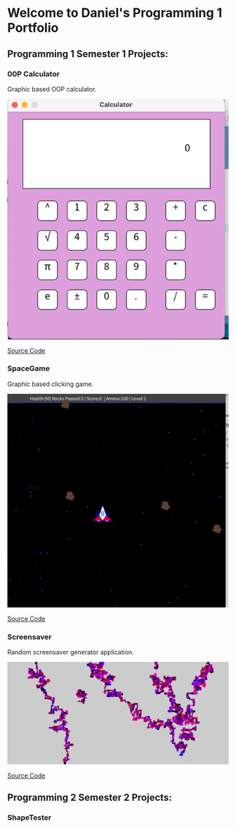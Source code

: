 # Welcome to Daniel's Programming 1 Portfolio

## Programming 1 Semester 1 Projects:

### 00P Calculator

Graphic based OOP calculator.

![Running Calculator](https://github.com/danielqian0/Programming1Portfolio/blob/gh-pages/images/Calc.png?raw=true)

[Source Code](https://github.com/danielqian0/Programming1Portfolio/tree/gh-pages/src/calculator)

### SpaceGame

Graphic based clicking game.

![Running SpaceGame](https://github.com/danielqian0/Programming1Portfolio/blob/gh-pages/images/SpaceGame.png)

[Source Code](https://github.com/danielqian0/Programming1Portfolio/blob/gh-pages/src/SpaceGame.pde)
### Screensaver

Random screensaver generator application.

![Running Screensaver](https://github.com/danielqian0/Programming1Portfolio/blob/gh-pages/images/Screensaver.png)

[Source Code](https://github.com/danielqian0/Programming1Portfolio/blob/gh-pages/src/ScreenSaver.pde)
## Programming 2 Semester 2 Projects:

### ShapeTester
